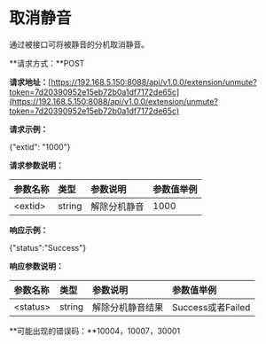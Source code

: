# 取消静音

通过被接口可将被静音的分机取消静音。

**请求方式：**POST

**请求地址：**[https://192.168.5.150:8088/api/v1.0.0/extension/unmute?token=7d20390952e15eb72b0a1df7172de65c](https://192.168.5.150:8088/api/v1.0.0/extension/unmute?token=7d20390952e15eb72b0a1df7172de65c)

**请求示例：**

{"extid": "1000"}

**请求参数说明：**

| 参数名称 | 类型 | 参数说明 | 参数值举例 |
| :--- | :--- | :--- | :--- |
| &lt;extid&gt; | string | 解除分机静音 | 1000 |

**响应示例：**

{"status":"Success"}

**响应参数说明：**

| 参数名称 | 类型 | 参数说明 | 参数值举例 |
| :--- | :--- | :--- | :--- |
| &lt;status&gt; | string | 解除分机静音结果 | Success或者Failed |

**可能出现的错误码：**10004，10007，30001

